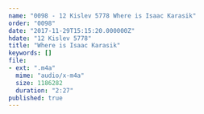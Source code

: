 ```yaml
---
name: "0098 - 12 Kislev 5778 Where is Isaac Karasik"
order: "0098"
date: "2017-11-29T15:15:20.000000Z"
hdate: "12 Kislev 5778"
title: "Where is Isaac Karasik"
keywords: []
file:
- ext: ".m4a"
  mime: "audio/x-m4a"
  size: 1186282
  duration: "2:27"
published: true
---
```


